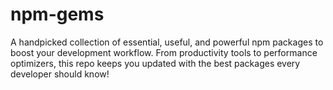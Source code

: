 # npm-gems
A handpicked collection of essential, useful, and powerful npm packages to boost your development workflow. From productivity tools to performance optimizers, this repo keeps you updated with the best packages every developer should know!
